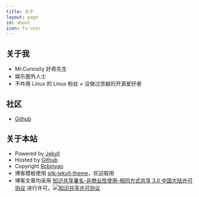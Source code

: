 ```yaml
---
title: 关于
layout: page
id: about
icon: fa-user
---
```


关于我
------
* Mr.Curiosity 好奇先生
* 娱乐圈外人士
* 不咋用 Linux 的 Linux 粉丝
× 没做过贡献的开源爱好者

社区
----
* [Github](https://github.com/Robinyao)

关于本站
--------
* Powered by [Jekyll](http://jekyllrb.com/) 
* Hosted by [Github](https://github.com) 
* Copyright [Robinyao](/)
* 博客模板使用 [silk-jekyll-theme](https://github.com/lastavenger/silk-jekyll-theme)，欢迎取用
* 博客文章均采用 <a rel="license" href="http://creativecommons.org/licenses/by-nc-sa/3.0/cn/">知识共享署名-非商业性使用-相同方式共享 3.0 中国大陆许可协议</a> 进行许可。<a rel="license" href="http://creativecommons.org/licenses/by-nc-sa/3.0/cn/"><img alt="知识共享许可协议" style="border-width:0" src="https://i.creativecommons.org/l/by-nc-sa/3.0/cn/80x15.png" /></a>


